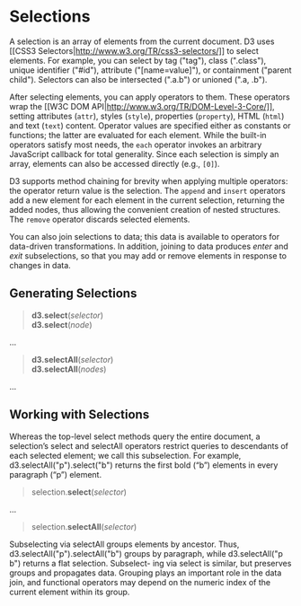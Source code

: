# Selections

A selection is an array of elements from the current document. D3 uses [[CSS3 Selectors|http://www.w3.org/TR/css3-selectors/]] to select elements. For example, you can select by tag ("tag"), class (".class"), unique identifier ("#id"), attribute ("[name=value]"), or containment ("parent child"). Selectors can also be intersected (".a.b") or unioned (".a, .b").

After selecting elements, you can apply operators to them. These operators wrap the [[W3C DOM API|http://www.w3.org/TR/DOM-Level-3-Core/]], setting attributes (`attr`), styles (`style`), properties (`property`), HTML (`html`) and text (`text`) content. Operator values are specified either as constants or functions; the latter are evaluated for each element. While the built-in operators satisfy most needs, the `each` operator invokes an arbitrary JavaScript callback for total generality. Since each selection is simply an array, elements can also be accessed directly (e.g., `[0]`).

D3 supports method chaining for brevity when applying multiple operators: the operator return value is the selection. The `append` and `insert` operators add a new element for each element in the current selection, returning the added nodes, thus allowing the convenient creation of nested structures. The `remove` operator discards selected elements.

You can also join selections to data; this data is available to operators for data-driven transformations. In addition, joining to data produces *enter* and *exit* subselections, so that you may add or remove elements in response to changes in data.

## Generating Selections

> <b>d3.select</b>(<i>selector</i>) <a name="d3_select"></a><br>
> <b>d3.select</b>(<i>node</i>)

…

> <b>d3.selectAll</b>(<i>selector</i>) <a name="d3_selectAll"></a><br>
> <b>d3.selectAll</b>(<i>nodes</i>)

…

## Working with Selections

Whereas the top-level select methods query the entire document, a selection’s select and selectAll operators restrict queries to descendants of each selected element; we call this subselection. For example, d3.selectAll("p").select("b") returns the first bold (“b”) elements in every paragraph (“p”) element.

> selection.<b>select</b>(<i>selector</i>)

…

> selection.<b>selectAll</b>(<i>selector</i>)

Subselecting via selectAll groups elements by ancestor. Thus, d3.selectAll("p").selectAll("b") groups by paragraph, while d3.selectAll("p b") returns a flat selection. Subselect- ing via select is similar, but preserves groups and propagates data. Grouping plays an important role in the data join, and functional operators may depend on the numeric index of the current element within its group.
